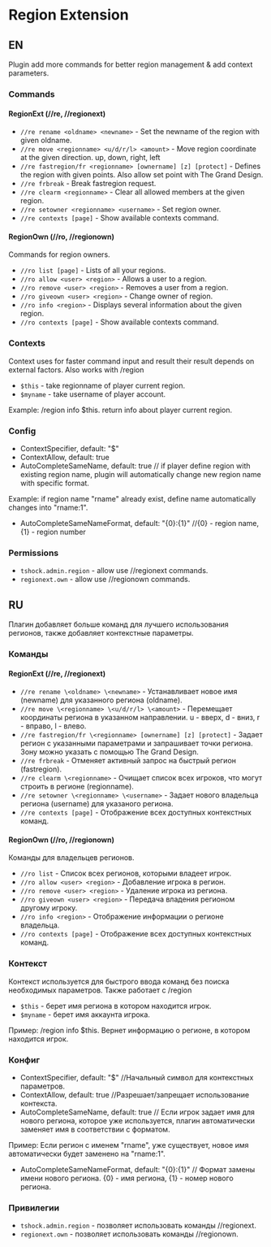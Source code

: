 # Region Extension
## EN
Plugin add more commands for better region management & add context parameters.
### Commands
#### RegionExt (//re, //regionext)
- `//re rename <oldname> <newname>` - Set the newname of the region with given oldname.
- `//re move <regionname> <u/d/r/l> <amount>` - Move region coordinate at the given direction. up, down, right, left
- `//re fastregion/fr <regionname> [ownername] [z] [protect]` - Defines the region with given points. Also allow set point with The Grand Design.
- `//re frbreak` - Break fastregion request.
- `//re clearm <regionname>` - Clear all allowed members at the given region.
- `//re setowner <regionname> <username>` - Set region owner.
- `//re contexts [page]` - Show available contexts command.
#### RegionOwn (//ro, //regionown)
Commands for region owners.
- `//ro list [page]` - Lists of all your regions.
- `//ro allow <user> <region>` - Allows a user to a region.
- `//ro remove <user> <region>` - Removes a user from a region.
- `//ro giveown <user> <region>` - Change owner of region.
- `//ro info <region>` - Displays several information about the given region.
- `//ro contexts [page]` - Show available contexts command.
### Contexts
Context uses for faster command input and result their result depends on external factors. Also works with /region
- `$this` - take regionname of player current region.
- `$myname` - take username of player account.

Example: /region info $this. return info about player current region.
### Config
- ContextSpecifier, default: "$"
- ContextAllow, default: true
- AutoCompleteSameName, default: true // if player define region with existing region name, plugin will automatically change new region name with specific format.

Example: if region name "rname" already exist, define name automatically changes into "rname:1".
- AutoCompleteSameNameFormat, default: "{0}:{1}" //{0} - region name, {1} - region number
### Permissions
- `tshock.admin.region` - allow use //regionext commands.
- `regionext.own` - allow use //regionown commands.

## RU
Плагин добавляет больше команд для лучшего использования регионов, также добавляет контекстные параметры.
### Команды
#### RegionExt (//re, //regionext)
- `//re rename \<oldname> \<newname>` - Устанавливает новое имя (newname) для указанного региона (oldname).
- `//re move \<regionname> \<u/d/r/l> \<amount>` - Перемещает координаты региона в указанном направлении. u - вверх, d - вниз, r - вправо, l - влево.
- `//re fastregion/fr \<regionname> [ownername] [z] [protect]` - Задает регион с указанными параметрами и запрашивает точки региона. Зону можно указать с помощью The Grand Design.
- `//re frbreak` - Отменяет активный запрос на быстрый регион (fastregion).
- `//re clearm \<regionname>` - Очищает список всех игроков, что могут строить в регионе (regionname).
- `//re setowner \<regionname> \<username>` - Задает нового владельца региона (username) для указаного региона.
- `//re contexts [page]` - Отображение всех доступных контекстных команд.
#### RegionOwn (//ro, //regionown)
Команды для владельцев регионов.
- `//ro list` - Список всех регионов, которыми владеет игрок.
- `//ro allow <user> <region>` - Добавление игрока в регион.
- `//ro remove <user> <region>` - Удаление игрока из региона.
- `//ro giveown <user> <region>` - Передача владения регионом другому игроку.
- `//ro info <region>` - Отображение информации о регионе владельца.
- `//ro contexts [page]` - Отображение всех доступных контекстных команд.
### Контекст
Контекст используется для быстрого ввода команд без поиска необходимых параметров. Также работает с /region
- `$this` - берет имя региона в котором находится игрок.
- `$myname` - берет имя аккаунта игрока.

Пример: /region info $this. Вернет информацию о регионе, в котором находится игрок.
### Конфиг
- ContextSpecifier, default: "$" //Начальный символ для контекстных параметров.
- ContextAllow, default: true //Разрешает/запрещает использование контекста.
- AutoCompleteSameName, default: true // Если игрок задает имя для нового региона, которое уже используется, плагин автоматически заменяет имя в соответствии с форматом.

Пример: Если регион с именем "rname", уже существует, новое имя автоматически будет заменено на "rname:1".
- AutoCompleteSameNameFormat, default: "{0}:{1}" // Формат замены имени нового региона. {0} - имя региона, {1} - номер нового региона.
### Привилегии
- `tshock.admin.region` - позволяет использовать команды //regionext. 
- `regionext.own` - позволяет использовать команды //regionown.

